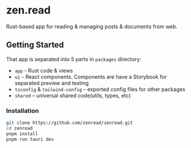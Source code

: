 # zen.read

Rust-based app for reading & managing posts & documents from web.

## Getting Started

That app is separated into 5 parts in `packages` directory:

- `app` - Rust code & views
- `ui` - React components. Components are have a Storybook for separated preview and testing
- `tsconfig` & `tailwind-config` – exported config files for other packages
- `shared` – universal shared code(utils, types, etc)

### Installation

```bash
git clone https://github.com/zenread/zenread.git
cd zenread
pnpm install
pnpm run tauri dev
```
